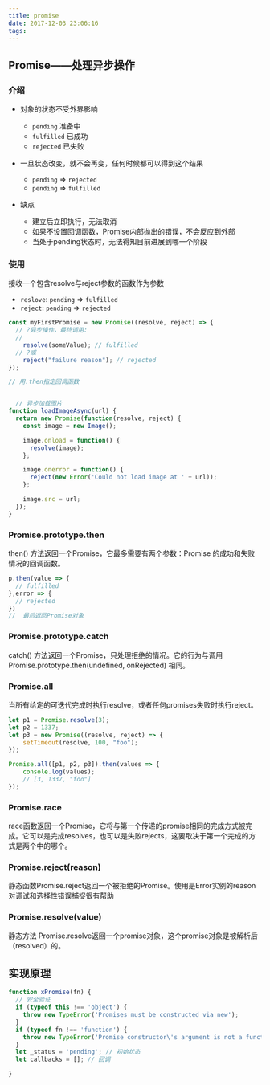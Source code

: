 ```yaml
---
title: promise
date: 2017-12-03 23:06:16
tags:
---
```


## Promise——处理异步操作

### 介绍
- 对象的状态不受外界影响
  - `pending` 准备中
  - `fulfilled` 已成功
  - `rejected`  已失败
- 一旦状态改变，就不会再变，任何时候都可以得到这个结果
  - `pending` => `rejected`
  - `pending` => `fulfilled`

- 缺点
  - 建立后立即执行，无法取消
  - 如果不设置回调函数，Promise内部抛出的错误，不会反应到外部
  - 当处于pending状态时，无法得知目前进展到哪一个阶段

### 使用
接收一个包含resolve与reject参数的函数作为参数
- `reslove`: `pending` => `fulfilled`
- `reject`: `pending` => `rejected`
```js
const myFirstPromise = new Promise((resolve, reject) => {
  // ?异步操作，最终调用:
  //
    resolve(someValue); // fulfilled
  // ?或
    reject("failure reason"); // rejected
});

// 用.then指定回调函数


  // 异步加载图片
function loadImageAsync(url) {
  return new Promise(function(resolve, reject) {
    const image = new Image();

    image.onload = function() {
      resolve(image);
    };

    image.onerror = function() {
      reject(new Error('Could not load image at ' + url));
    };

    image.src = url;
  });
}
```
### Promise.prototype.then
then() 方法返回一个Promise，它最多需要有两个参数：Promise 的成功和失败情况的回调函数。
```js
p.then(value => {
  // fulfilled
},error => {
  // rejected
})
//  最后返回Promise对象
```

### Promise.prototype.catch
catch() 方法返回一个Promise，只处理拒绝的情况。它的行为与调用Promise.prototype.then(undefined, onRejected) 相同。

### Promise.all
当所有给定的可迭代完成时执行resolve，或者任何promises失败时执行reject。
```js
let p1 = Promise.resolve(3);
let p2 = 1337;
let p3 = new Promise((resolve, reject) => {
    setTimeout(resolve, 100, "foo");
}); 

Promise.all([p1, p2, p3]).then(values => { 
    console.log(values); 
    // [3, 1337, "foo"] 
});
```

### Promise.race
race函数返回一个Promise，它将与第一个传递的promise相同的完成方式被完成。它可以是完成resolves，也可以是失败rejects，这要取决于第一个完成的方式是两个中的哪个。

### Promise.reject(reason)
静态函数Promise.reject返回一个被拒绝的Promise。使用是Error实例的reason对调试和选择性错误捕捉很有帮助

### Promise.resolve(value)
静态方法 Promise.resolve返回一个promise对象，这个promise对象是被解析后（resolved）的。

## 实现原理
```js
function xPromise(fn) {
  // 安全验证
  if (typeof this !== 'object') {
    throw new TypeError('Promises must be constructed via new');
  }
  if (typeof fn !== 'function') {
    throw new TypeError('Promise constructor\'s argument is not a function');
  }
  let _status = 'pending'; // 初始状态
  let callbacks = []; // 回调

}